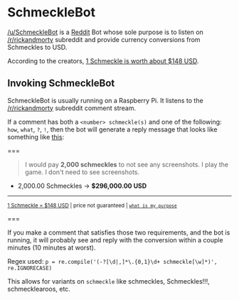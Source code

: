 # SchmeckleBot
[/u/SchmeckleBot](https://www.reddit.com/user/SchmeckleBot/) is a [Reddit](http://www.reddit.com) Bot whose sole purpose is to listen on [/r/rickandmorty](https://www.reddit.com/r/rickandmorty/) subreddit and provide currency conversions from Schmeckles to USD.

According to the creators, [1 Schmeckle is worth about $148 USD](https://www.reddit.com/r/IAmA/comments/202owt/we_are_dan_harmon_and_justin_roiland_creators_of/cfzfv79).



## Invoking SchmeckleBot

SchmeckleBot is usually running on a Raspberry Pi.  It listens to the [/r/rickandmorty](https://www.reddit.com/r/rickandmorty/) subreddit comment stream.

If a comment has both a `<number> schmeckle(s)` and one of the following: `how`, `what`, `?`, `!`, then the bot will generate a reply message that looks like something like [this](https://www.reddit.com/r/rickandmorty/comments/40udy4/brace_yourselves/cyxpgnh?context=10000):

===

> I would pay **2,000 schmeckles** to not see any screenshots. I play the game. I don't need to see screenshots. 

* 2,000.00 Schmeckles → **$296,000.00 USD**

---

<sup>[1 Schmeckle = $148 USD](https://www.reddit.com/r/IAmA/comments/202owt/we_are_dan_harmon_and_justin_roiland_creators_of/cfzfv79) | price not guaranteed | [`what is my purpose`](https://github.com/Elucidation/schmeckle_bot 'convert Schmeckles to USD')

===


If you make a comment that satisfies those two requirements, and the bot is running, it will probably see and reply with the conversion within a couple minutes (10 minutes at worst).

Regex used: `p = re.compile('(-?[\d|,]*\.{0,1}\d+ schmeckle[\w]*)', re.IGNORECASE)`

This allows for variants on `schmeckle` like schmeckles, Schmeckles!!!, schmecklearoos, etc.
